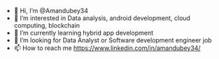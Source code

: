 - 👋 Hi, I’m @Amandubey34
- 👀 I’m interested in Data analysis, android development, cloud computing, blockchain
- 🌱 I’m currently learning hybrid app development
- 💞️ I’m looking for Data Analyst or Software development engineer job
- 📫 How to reach me https://www.linkedin.com/in/amandubey34/

<!---
Amandubey34/Amandubey34 is a ✨ special ✨ repository because its `README.md` (this file) appears on your GitHub profile.
You can click the Preview link to take a look at your changes.
--->
